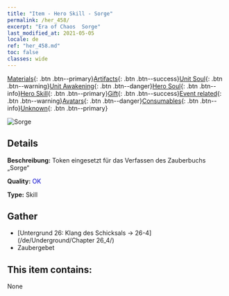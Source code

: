 ```yaml
---
title: "Item - Hero Skill - Sorge"
permalink: /her_458/
excerpt: "Era of Chaos  Sorge"
last_modified_at: 2021-05-05
locale: de
ref: "her_458.md"
toc: false
classes: wide
---
```

 [Materials](/ItemsDE/){: .btn .btn--primary}[Artifacts](/ItemsDE/Artifacts/){: .btn .btn--success}[Unit Soul](/ItemsDE/UnitSoul/){: .btn .btn--warning}[Unit Awakening](/ItemsDE/UnitAwakening/){: .btn .btn--danger}[Hero Soul](/ItemsDE/HeroSoul/){: .btn .btn--info}[Hero Skill](/ItemsDE/HeroSkill/){: .btn .btn--primary}[Gift](/ItemsDE/Gift/){: .btn .btn--success}[Event related](/ItemsDE/Events/){: .btn .btn--warning}[Avatars](/ItemsDE/Avatars/){: .btn .btn--danger}[Consumables](/ItemsDE/Consumables/){: .btn .btn--info}[Unknown](/ItemsDE/Unknown/){: .btn .btn--primary}

 ![Sorge](/images/t/ps_beitongyujue.png)

## Details
 **Beschreibung:** Token eingesetzt für das Verfassen des Zauberbuchs „Sorge“

 **Quality:** <span style="color: #0000CD">OK</span>

 **Type:** Skill

## Gather

*    [Untergrund 26: Klang des Schicksals -> 26-4](/de/Underground/Chapter 26_4/) 
*    Zaubergebet 

## This item contains:

  None

